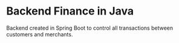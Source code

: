 # Backend Finance in Java

Backend created in Spring Boot to control all transactions between customers and merchants.
